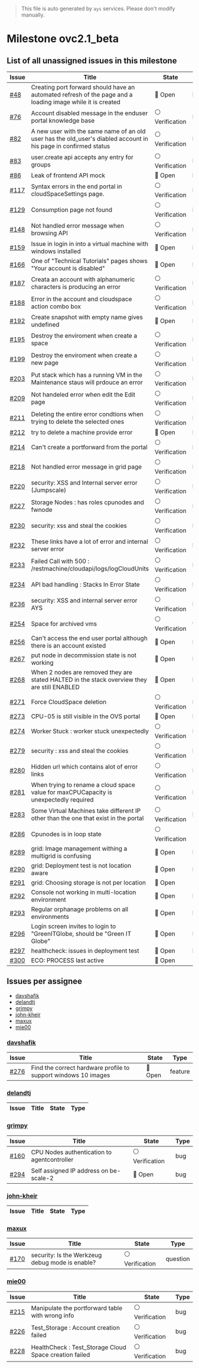 > This file is auto generated by `ays` services. Please don't modify manually.

# Milestone ovc2.1_beta

## List of all unassigned issues in this milestone

|Issue|Title|State|Type|
|-----|-----|-----|---|
|[#48](https://github.com/0-complexity/openvcloud/issues/48)|Creating port forward should have an automated refresh of the page and a loading image while it is created|:red_circle: Open|bug|
|[#76](https://github.com/0-complexity/openvcloud/issues/76)|Account disabled message in the enduser portal knowledge base|:white_circle: Verification|bug|
|[#82](https://github.com/0-complexity/openvcloud/issues/82)|A new user with the same name of an old user has the old_user's diabled account in his page in confirmed status|:white_circle: Verification|bug|
|[#83](https://github.com/0-complexity/openvcloud/issues/83)|user.create api accepts any entry for groups|:white_circle: Verification|bug|
|[#86](https://github.com/0-complexity/openvcloud/issues/86)|Leak of frontend API mock|:red_circle: Open|bug|
|[#117](https://github.com/0-complexity/openvcloud/issues/117)|Syntax errors in the end portal in cloudSpaceSettings page.|:white_circle: Verification|bug|
|[#129](https://github.com/0-complexity/openvcloud/issues/129)|Consumption page not found|:white_circle: Verification|bug|
|[#148](https://github.com/0-complexity/openvcloud/issues/148)|Not handled error message when browsing API|:white_circle: Verification|bug|
|[#159](https://github.com/0-complexity/openvcloud/issues/159)|Issue in login in into a virtual machine with windows installed|:red_circle: Open|bug|
|[#166](https://github.com/0-complexity/openvcloud/issues/166)|One of "Technical Tutorials" pages shows "Your account is disabled"|:red_circle: Open|bug|
|[#187](https://github.com/0-complexity/openvcloud/issues/187)|Creata an account with alphanumeric characters is producing an error|:white_circle: Verification|bug|
|[#188](https://github.com/0-complexity/openvcloud/issues/188)|Error in the account and cloudspace  action combo box|:white_circle: Verification|bug|
|[#192](https://github.com/0-complexity/openvcloud/issues/192)|Create snapshot with empty name gives undefined|:red_circle: Open|bug|
|[#195](https://github.com/0-complexity/openvcloud/issues/195)|Destroy the enviroment when create a space|:white_circle: Verification|bug|
|[#199](https://github.com/0-complexity/openvcloud/issues/199)|Destroy the enviroment when create a new page|:white_circle: Verification|bug|
|[#203](https://github.com/0-complexity/openvcloud/issues/203)|Put stack which has a running VM in the Maintenance staus will prdouce an error|:white_circle: Verification|bug|
|[#209](https://github.com/0-complexity/openvcloud/issues/209)|Not handeled error when edit the Edit page|:white_circle: Verification|bug|
|[#211](https://github.com/0-complexity/openvcloud/issues/211)|Deleting the entire error condtions when trying to delete the selected ones|:white_circle: Verification|bug|
|[#212](https://github.com/0-complexity/openvcloud/issues/212)|try to delete a machine provide error|:red_circle: Open|bug|
|[#214](https://github.com/0-complexity/openvcloud/issues/214)|Can't create a portforward from the portal|:white_circle: Verification|bug|
|[#218](https://github.com/0-complexity/openvcloud/issues/218)|Not handled error message in grid page|:white_circle: Verification|bug|
|[#220](https://github.com/0-complexity/openvcloud/issues/220)|security: XSS and Internal server error (Jumpscale)|:white_circle: Verification|bug|
|[#227](https://github.com/0-complexity/openvcloud/issues/227)|Storage Nodes : has roles cpunodes and fwnode|:white_circle: Verification|bug|
|[#230](https://github.com/0-complexity/openvcloud/issues/230)|security: xss and steal the cookies|:white_circle: Verification|bug|
|[#232](https://github.com/0-complexity/openvcloud/issues/232)|These links have a lot of error and internal server error|:white_circle: Verification|bug|
|[#233](https://github.com/0-complexity/openvcloud/issues/233)|Failed Call with 500 : /restmachine/cloudapi/logs/logCloudUnits|:white_circle: Verification|bug|
|[#234](https://github.com/0-complexity/openvcloud/issues/234)|API  bad handling : Stacks In Error State|:white_circle: Verification|bug|
|[#236](https://github.com/0-complexity/openvcloud/issues/236)|security: XSS and internal server error AYS|:white_circle: Verification|bug|
|[#254](https://github.com/0-complexity/openvcloud/issues/254)|Space for archived vms |:white_circle: Verification|feature|
|[#256](https://github.com/0-complexity/openvcloud/issues/256)|Can't access the end user portal although there is an account existed|:red_circle: Open|bug|
|[#267](https://github.com/0-complexity/openvcloud/issues/267)|put node in decommission state is not working|:red_circle: Open|bug|
|[#268](https://github.com/0-complexity/openvcloud/issues/268)|When 2 nodes are removed they are stated HALTED in the stack overview they are still ENABLED|:red_circle: Open|bug|
|[#271](https://github.com/0-complexity/openvcloud/issues/271)|Force CloudSpace deletion|:white_circle: Verification|bug|
|[#273](https://github.com/0-complexity/openvcloud/issues/273)|CPU-05 is still visible in the OVS portal|:red_circle: Open|bug|
|[#274](https://github.com/0-complexity/openvcloud/issues/274)|Worker Stuck : worker stuck unexpectedly|:white_circle: Verification|bug|
|[#279](https://github.com/0-complexity/openvcloud/issues/279)|security : xss and steal the cookies|:white_circle: Verification|bug|
|[#280](https://github.com/0-complexity/openvcloud/issues/280)|Hidden url which contains alot of error links|:white_circle: Verification|bug|
|[#281](https://github.com/0-complexity/openvcloud/issues/281)|When trying to rename a cloud space value for maxCPUCapacity is unexpectedly required|:white_circle: Verification|bug|
|[#283](https://github.com/0-complexity/openvcloud/issues/283)|Some Virtual Machines take different IP other than the one that exist in the portal|:white_circle: Verification|bug|
|[#286](https://github.com/0-complexity/openvcloud/issues/286)|Cpunodes is  in loop state|:white_circle: Verification||
|[#289](https://github.com/0-complexity/openvcloud/issues/289)|grid: Image management withing a multigrid is confusing|:red_circle: Open|bug|
|[#290](https://github.com/0-complexity/openvcloud/issues/290)|grid: Deployment test is not location aware|:red_circle: Open|bug|
|[#291](https://github.com/0-complexity/openvcloud/issues/291)|grid: Choosing storage is not per location|:red_circle: Open||
|[#292](https://github.com/0-complexity/openvcloud/issues/292)|Console not working in multi-location environment|:red_circle: Open|bug|
|[#293](https://github.com/0-complexity/openvcloud/issues/293)|Regular orphanage problems on all environments|:red_circle: Open|bug|
|[#296](https://github.com/0-complexity/openvcloud/issues/296)|Login screen invites to login to "GreenITGlobe, should be "Green IT Globe"|:red_circle: Open|bug|
|[#297](https://github.com/0-complexity/openvcloud/issues/297)|healthcheck: issues in deployment test|:red_circle: Open|bug|
|[#300](https://github.com/0-complexity/openvcloud/issues/300)|ECO: PROCESS last active|:red_circle: Open||


## Issues per assignee
- [davshafik](#davshafik)
- [delandtj](#delandtj)
- [grimpy](#grimpy)
- [john-kheir](#john-kheir)
- [maxux](#maxux)
- [mie00](#mie00)



### [davshafik](https://github.com/davshafik)

|Issue|Title|State|Type|
|-----|-----|-----|----|
|[#276](https://github.com/0-complexity/openvcloud/issues/276)|Find the correct hardware profile to support windows 10 images|:red_circle: Open|feature|


### [delandtj](https://github.com/delandtj)

|Issue|Title|State|Type|
|-----|-----|-----|----|


### [grimpy](https://github.com/grimpy)

|Issue|Title|State|Type|
|-----|-----|-----|----|
|[#160](https://github.com/0-complexity/openvcloud/issues/160)|CPU Nodes authentication to agentcontroller|:white_circle: Verification|bug|
|[#294](https://github.com/0-complexity/openvcloud/issues/294)|Self assigned IP address on be-scale-2|:red_circle: Open|bug|


### [john-kheir](https://github.com/john-kheir)

|Issue|Title|State|Type|
|-----|-----|-----|----|


### [maxux](https://github.com/maxux)

|Issue|Title|State|Type|
|-----|-----|-----|----|
|[#170](https://github.com/0-complexity/openvcloud/issues/170)|security: Is the Werkzeug debug mode is enable?|:white_circle: Verification|question|


### [mie00](https://github.com/mie00)

|Issue|Title|State|Type|
|-----|-----|-----|----|
|[#215](https://github.com/0-complexity/openvcloud/issues/215)|Manipulate the portforward table with wrong info|:white_circle: Verification|bug|
|[#226](https://github.com/0-complexity/openvcloud/issues/226)|Test_Storage : Account creation failed|:white_circle: Verification|bug|
|[#228](https://github.com/0-complexity/openvcloud/issues/228)|HealthCheck : Test_Storage  Cloud Space creation failed|:white_circle: Verification|bug|

